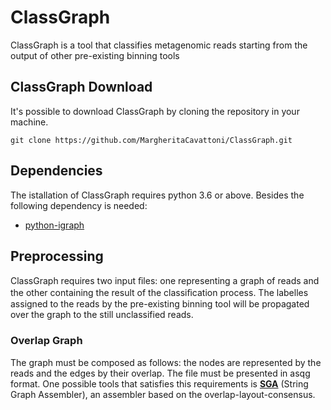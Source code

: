 # ClassGraph
ClassGraph is a tool that classifies metagenomic reads starting from the output of other pre-existing binning tools
## ClassGraph Download
It's possible to download ClassGraph by cloning the repository in your machine.

```
git clone https://github.com/MargheritaCavattoni/ClassGraph.git
```
## Dependencies
The istallation of ClassGraph requires python 3.6 or above. Besides the following dependency is needed:
* [python-igraph](https://igraph.org/python/)

## Preprocessing
ClassGraph requires two input ﬁles: one representing a graph of reads and the other containing the result of the classiﬁcation process. The labelles assigned to the reads by the pre-existing binning tool will be propagated over the graph to the still unclassified reads.

### Overlap Graph
The graph must be composed as follows: the nodes are represented by the reads and the edges by their overlap. The file must be presented in asqg format.
One possible tools that satisfies this requirements is [**SGA**](https://github.com/jts/sga) (String Graph Assembler), an assembler based on the overlap-layout-consensus.
